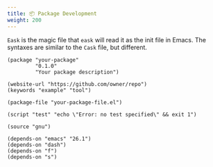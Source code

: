 ```yaml
---
title: 📦 Package Development
weight: 200
---
```


`Eask` is the magic file that `eask` will read it as the init file in Emacs.
The syntaxes are similar to the `Cask` file, but different.

```elisp
(package "your-package"
         "0.1.0"
         "Your package description")

(website-url "https://github.com/owner/repo")
(keywords "example" "tool")

(package-file "your-package-file.el")

(script "test" "echo \"Error: no test specified\" && exit 1")

(source "gnu")

(depends-on "emacs" "26.1")
(depends-on "dash")
(depends-on "f")
(depends-on "s")
```

